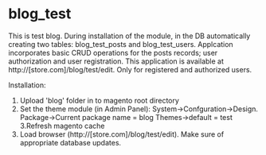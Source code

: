 # blog_test
This is test blog.
During installation of the module, in the DB automatically creating two tables: blog_test_posts and blog_test_users.
Applcation incorporates basic CRUD operations for the posts records; user authorization and user registration.
This application is available at http://[store.com]/blog/test/edit. Only for registered and authorized users.

Installation:

1. Upload 'blog' folder in to magento root directory
2. Set the theme module (in Admin Panel): System->Confguration->Design. Package->Current package name =  blog
Themes->default = test
3.Refresh magento cache
4. Load browser (http://[store.com]/blog/test/edit). Make sure of appropriate database updates.